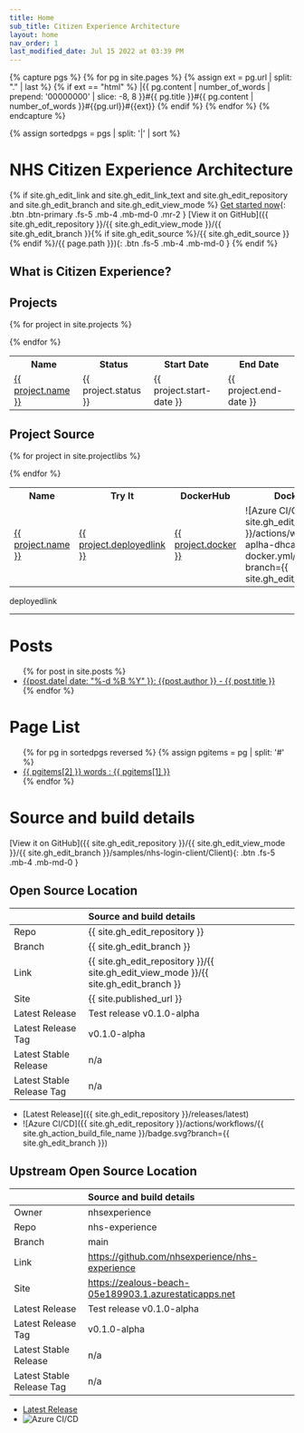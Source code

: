 ```yaml
---
title: Home
sub_title: Citizen Experience Architecture
layout: home
nav_order: 1
last_modified_date: Jul 15 2022 at 03:39 PM
---
```



{% capture pgs %}
  {% for pg in site.pages %}
    {% assign ext = pg.url | split: "." | last %}
    {% if ext == "html" %}
      |{{ pg.content | number_of_words  | prepend: '00000000' | slice: -8, 8 }}#{{ pg.title }}#{{ pg.content | number_of_words }}#{{pg.url}}#{{ext}}
    {% endif %}
  {% endfor %}
{% endcapture %}

{% assign sortedpgs = pgs | split: '|' | sort %}

# NHS Citizen Experience Architecture

{% if
    site.gh_edit_link and
    site.gh_edit_link_text and
    site.gh_edit_repository and
    site.gh_edit_branch and
    site.gh_edit_view_mode
%}
[Get started now](/contributing.html){: .btn .btn-primary .fs-5 .mb-4 .mb-md-0 .mr-2 } [View it on GitHub]({{ site.gh_edit_repository }}/{{ site.gh_edit_view_mode }}/{{ site.gh_edit_branch }}{% if site.gh_edit_source %}/{{ site.gh_edit_source }}{% endif %}/{{ page.path }}){: .btn .fs-5 .mb-4 .mb-md-0 }
{% endif %}


## What is Citizen Experience?

## Projects

<table>
<tr><th>Name</th><th>Status</th><th>Start Date</th><th>End Date</th></tr>

{% for project in site.projects %}
<tr>
<td>
    <a href="{% link {{project.link}} %}">
      {{ project.name }}
    </a>
</td>
<td>
      {{ project.status }}
</td>
<td>
      {{ project.start-date }}
</td>
<td>
      {{ project.end-date }}
</td>
</tr>
{% endfor %} 
</table>

## Project Source

<table>
<tr><th>Name</th><th>Try It</th><th>DockerHub</th><th>Docker Build</th></tr>

{% for project in site.projectlibs %}
<tr>
<td>
    <a href="{{ site.gh_edit_repository }}/tree/{{ site.gh_edit_branch }}/{{project.link}}">
      {{ project.name }}
    </a>
</td>
<td>
    <a href="{{ project.deployedlink }}">
      {{ project.deployedlink }}
    </a>
</td>
<td>
    <a href="https://hub.docker.com/r/{{ project.docker }}">
      {{ project.docker }}
    </a>

</td>
<td>
  ![Azure CI/CD]({{ site.gh_edit_repository }}/actions/workflows/dhc-aplha-dhcapi-docker.yml/badge.svg?branch={{ site.gh_edit_branch }})
</td>
</tr>
{% endfor %} 
</table>


deployedlink
  
---
# Posts
<ul>
    {% for post in site.posts %}
      <li>
        <a href="{{ post.url }}">{{post.date| date: "%-d %B %Y" }}: {{post.author }} - {{ post.title }}</a>
      </li>
    {% endfor %}
</ul>

# Page List
<div>
<ul>
{% for pg in sortedpgs reversed %}
    {% assign pgitems = pg | split: '#' %}
    <li><a href="{{pgitems[3]}}">{{ pgitems[2] }} words : {{ pgitems[1] }}</a></li>
{% endfor %}
</ul>
</div>

# Source and build details
  
  
[View it on GitHub]({{ site.gh_edit_repository }}/{{ site.gh_edit_view_mode }}/{{ site.gh_edit_branch }}/samples/nhs-login-client/Client){: .btn .fs-5 .mb-4 .mb-md-0 }


## Open Source Location


|                           | Source and build details                                                             |
| :------------------------ | :----------------------------------------------------------------------------------- |
| Repo                      | {{ site.gh_edit_repository }}                                                        |
| Branch                    | {{ site.gh_edit_branch }}                                                            |
| Link                      | {{ site.gh_edit_repository }}/{{ site.gh_edit_view_mode }}/{{ site.gh_edit_branch }} |
| Site                      | {{ site.published_url }}                                                             |
| Latest Release            | Test release v0.1.0-alpha                                                            |
| Latest Release Tag        | v0.1.0-alpha                                                                         |
| Latest Stable Release     | n/a                                                                                  |
| Latest Stable Release Tag | n/a                                                                                  |

- [Latest Release]({{ site.gh_edit_repository }}/releases/latest)
- ![Azure CI/CD]({{ site.gh_edit_repository }}/actions/workflows/{{ site.gh_action_build_file_name }}/badge.svg?branch={{ site.gh_edit_branch }})

## Upstream Open Source Location

|                           | Source and build details                              |
| :------------------------ | :---------------------------------------------------- |
| Owner                     | nhsexperience                                         |
| Repo                      | nhs-experience                                        |
| Branch                    | main                                                  |
| Link                      | https://github.com/nhsexperience/nhs-experience       |
| Site                      | https://zealous-beach-05e189903.1.azurestaticapps.net |
| Latest Release            | Test release v0.1.0-alpha                             |
| Latest Release Tag        | v0.1.0-alpha                                          |
| Latest Stable Release     | n/a                                                   |
| Latest Stable Release Tag | n/a                                                   |

- [Latest Release](https://github.com/nhsexperience/nhs-experience/releases/latest)
- ![Azure CI/CD](https://github.com/nhsexperience/nhs-experience/actions/workflows/azure-static-web-apps-zealous-beach-05e189903.yml/badge.svg?branch=main)